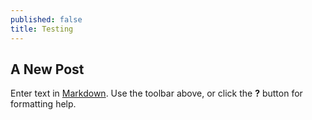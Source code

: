```yaml
---
published: false
title: Testing
---
```


## A New Post

Enter text in [Markdown](http://daringfireball.net/projects/markdown/). Use the toolbar above, or click the **?** button for formatting help.
